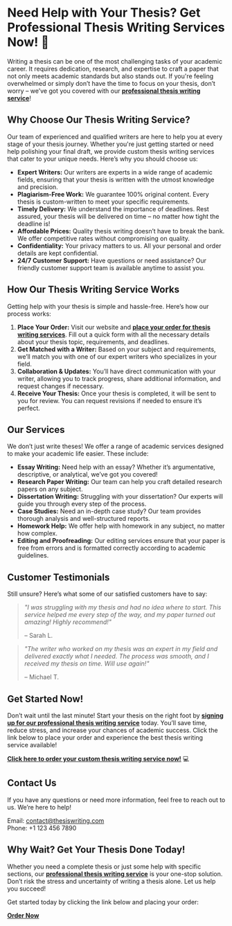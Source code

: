 # Need Help with Your Thesis? Get Professional Thesis Writing Services Now! 🚀

Writing a thesis can be one of the most challenging tasks of your academic career. It requires dedication, research, and expertise to craft a paper that not only meets academic standards but also stands out. If you're feeling overwhelmed or simply don’t have the time to focus on your thesis, don’t worry – we’ve got you covered with our [**professional thesis writing service**](https://tinyurl.com/topessay?keyword=professional+thesis+writing+service)!

## Why Choose Our Thesis Writing Service?

Our team of experienced and qualified writers are here to help you at every stage of your thesis journey. Whether you're just getting started or need help polishing your final draft, we provide custom thesis writing services that cater to your unique needs. Here’s why you should choose us:

- **Expert Writers:** Our writers are experts in a wide range of academic fields, ensuring that your thesis is written with the utmost knowledge and precision.
- **Plagiarism-Free Work:** We guarantee 100% original content. Every thesis is custom-written to meet your specific requirements.
- **Timely Delivery:** We understand the importance of deadlines. Rest assured, your thesis will be delivered on time – no matter how tight the deadline is!
- **Affordable Prices:** Quality thesis writing doesn’t have to break the bank. We offer competitive rates without compromising on quality.
- **Confidentiality:** Your privacy matters to us. All your personal and order details are kept confidential.
- **24/7 Customer Support:** Have questions or need assistance? Our friendly customer support team is available anytime to assist you.

## How Our Thesis Writing Service Works

Getting help with your thesis is simple and hassle-free. Here’s how our process works:

1. **Place Your Order:** Visit our website and [**place your order for thesis writing services**](https://tinyurl.com/topessay?keyword=professional+thesis+writing+service). Fill out a quick form with all the necessary details about your thesis topic, requirements, and deadlines.
2. **Get Matched with a Writer:** Based on your subject and requirements, we’ll match you with one of our expert writers who specializes in your field.
3. **Collaboration & Updates:** You’ll have direct communication with your writer, allowing you to track progress, share additional information, and request changes if necessary.
4. **Receive Your Thesis:** Once your thesis is completed, it will be sent to you for review. You can request revisions if needed to ensure it’s perfect.

## Our Services

We don’t just write theses! We offer a range of academic services designed to make your academic life easier. These include:

- **Essay Writing:** Need help with an essay? Whether it’s argumentative, descriptive, or analytical, we’ve got you covered!
- **Research Paper Writing:** Our team can help you craft detailed research papers on any subject.
- **Dissertation Writing:** Struggling with your dissertation? Our experts will guide you through every step of the process.
- **Case Studies:** Need an in-depth case study? Our team provides thorough analysis and well-structured reports.
- **Homework Help:** We offer help with homework in any subject, no matter how complex.
- **Editing and Proofreading:** Our editing services ensure that your paper is free from errors and is formatted correctly according to academic guidelines.

## Customer Testimonials

Still unsure? Here’s what some of our satisfied customers have to say:

> _"I was struggling with my thesis and had no idea where to start. This service helped me every step of the way, and my paper turned out amazing! Highly recommend!"_
> 
> <footer>– Sarah L.</footer>

> _"The writer who worked on my thesis was an expert in my field and delivered exactly what I needed. The process was smooth, and I received my thesis on time. Will use again!"_
> 
> <footer>– Michael T.</footer>

## Get Started Now!

Don’t wait until the last minute! Start your thesis on the right foot by [**signing up for our professional thesis writing service**](https://tinyurl.com/topessay?keyword=professional+thesis+writing+service) today. You’ll save time, reduce stress, and increase your chances of academic success. Click the link below to place your order and experience the best thesis writing service available!

[**Click here to order your custom thesis writing service now!**](https://tinyurl.com/topessay?keyword=professional+thesis+writing+service) 💻

## Contact Us

If you have any questions or need more information, feel free to reach out to us. We’re here to help!

Email: [contact@thesiswriting.com](mailto:contact@thesiswriting.com)  
Phone: +1 123 456 7890

## Why Wait? Get Your Thesis Done Today!

Whether you need a complete thesis or just some help with specific sections, our [**professional thesis writing service**](https://tinyurl.com/topessay?keyword=professional+thesis+writing+service) is your one-stop solution. Don’t risk the stress and uncertainty of writing a thesis alone. Let us help you succeed!

Get started today by clicking the link below and placing your order:

[**Order Now**](https://tinyurl.com/topessay?keyword=professional+thesis+writing+service)
